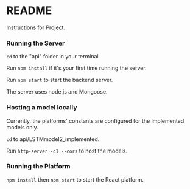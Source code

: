 # README

Instructions for Project.

### Running the Server

`cd` to the "api" folder in your terminal

Run `npm install` if it's your first time running the server.

Run `npm start` to start the backend server.

The server uses node.js and Mongoose.

### Hosting a model locally

Currently, the platforms' constants are configured for the implemented models only.

`cd` to api/LSTMmodel2_implemented.

Run `http-server -c1 --cors` to host the models.

### Running the Platform

`npm install` then `npm start` to start the React platform.
